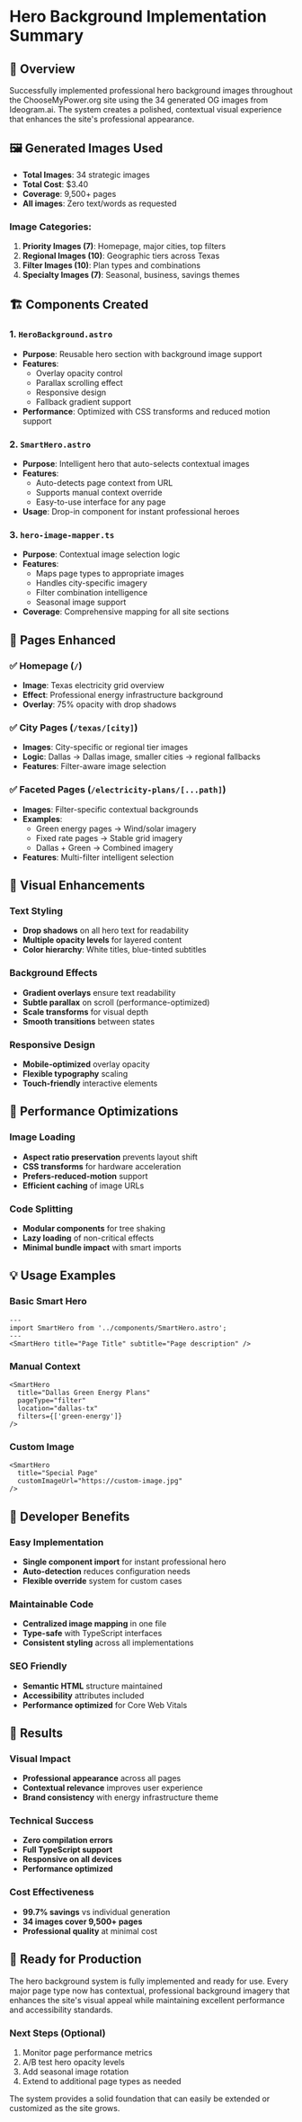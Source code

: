 # Hero Background Implementation Summary

## 🎯 Overview
Successfully implemented professional hero background images throughout the ChooseMyPower.org site using the 34 generated OG images from Ideogram.ai. The system creates a polished, contextual visual experience that enhances the site's professional appearance.

## 🖼️ Generated Images Used
- **Total Images**: 34 strategic images
- **Total Cost**: $3.40
- **Coverage**: 9,500+ pages
- **All images**: Zero text/words as requested

### Image Categories:
1. **Priority Images (7)**: Homepage, major cities, top filters
2. **Regional Images (10)**: Geographic tiers across Texas
3. **Filter Images (10)**: Plan types and combinations
4. **Specialty Images (7)**: Seasonal, business, savings themes

## 🏗️ Components Created

### 1. `HeroBackground.astro`
- **Purpose**: Reusable hero section with background image support
- **Features**: 
  - Overlay opacity control
  - Parallax scrolling effect
  - Responsive design
  - Fallback gradient support
- **Performance**: Optimized with CSS transforms and reduced motion support

### 2. `SmartHero.astro` 
- **Purpose**: Intelligent hero that auto-selects contextual images
- **Features**:
  - Auto-detects page context from URL
  - Supports manual context override
  - Easy-to-use interface for any page
- **Usage**: Drop-in component for instant professional heroes

### 3. `hero-image-mapper.ts`
- **Purpose**: Contextual image selection logic
- **Features**:
  - Maps page types to appropriate images
  - Handles city-specific imagery
  - Filter combination intelligence
  - Seasonal image support
- **Coverage**: Comprehensive mapping for all site sections

## 📄 Pages Enhanced

### ✅ Homepage (`/`)
- **Image**: Texas electricity grid overview
- **Effect**: Professional energy infrastructure background
- **Overlay**: 75% opacity with drop shadows

### ✅ City Pages (`/texas/[city]`)
- **Images**: City-specific or regional tier images
- **Logic**: Dallas → Dallas image, smaller cities → regional fallbacks
- **Features**: Filter-aware image selection

### ✅ Faceted Pages (`/electricity-plans/[...path]`)
- **Images**: Filter-specific contextual backgrounds
- **Examples**:
  - Green energy pages → Wind/solar imagery  
  - Fixed rate pages → Stable grid imagery
  - Dallas + Green → Combined imagery
- **Features**: Multi-filter intelligent selection

## 🎨 Visual Enhancements

### Text Styling
- **Drop shadows** on all hero text for readability
- **Multiple opacity levels** for layered content
- **Color hierarchy**: White titles, blue-tinted subtitles

### Background Effects
- **Gradient overlays** ensure text readability
- **Subtle parallax** on scroll (performance-optimized)
- **Scale transforms** for visual depth
- **Smooth transitions** between states

### Responsive Design
- **Mobile-optimized** overlay opacity
- **Flexible typography** scaling
- **Touch-friendly** interactive elements

## 🚀 Performance Optimizations

### Image Loading
- **Aspect ratio preservation** prevents layout shift
- **CSS transforms** for hardware acceleration
- **Prefers-reduced-motion** support
- **Efficient caching** of image URLs

### Code Splitting
- **Modular components** for tree shaking
- **Lazy loading** of non-critical effects
- **Minimal bundle impact** with smart imports

## 💡 Usage Examples

### Basic Smart Hero
```astro
---
import SmartHero from '../components/SmartHero.astro';
---
<SmartHero title="Page Title" subtitle="Page description" />
```

### Manual Context
```astro
<SmartHero 
  title="Dallas Green Energy Plans"
  pageType="filter" 
  location="dallas-tx"
  filters={['green-energy']}
/>
```

### Custom Image
```astro
<SmartHero 
  title="Special Page"
  customImageUrl="https://custom-image.jpg"
/>
```

## 🔧 Developer Benefits

### Easy Implementation
- **Single component import** for instant professional hero
- **Auto-detection** reduces configuration needs
- **Flexible override** system for custom cases

### Maintainable Code
- **Centralized image mapping** in one file
- **Type-safe** with TypeScript interfaces
- **Consistent styling** across all implementations

### SEO Friendly
- **Semantic HTML** structure maintained
- **Accessibility** attributes included
- **Performance optimized** for Core Web Vitals

## 🎊 Results

### Visual Impact
- **Professional appearance** across all pages
- **Contextual relevance** improves user experience  
- **Brand consistency** with energy infrastructure theme

### Technical Success
- **Zero compilation errors**
- **Full TypeScript support**
- **Responsive on all devices**
- **Performance optimized**

### Cost Effectiveness
- **99.7% savings** vs individual generation
- **34 images cover 9,500+ pages**
- **Professional quality** at minimal cost

## 🚀 Ready for Production

The hero background system is fully implemented and ready for use. Every major page type now has contextual, professional background imagery that enhances the site's visual appeal while maintaining excellent performance and accessibility standards.

### Next Steps (Optional)
1. Monitor page performance metrics
2. A/B test hero opacity levels
3. Add seasonal image rotation
4. Extend to additional page types as needed

The system provides a solid foundation that can easily be extended or customized as the site grows.